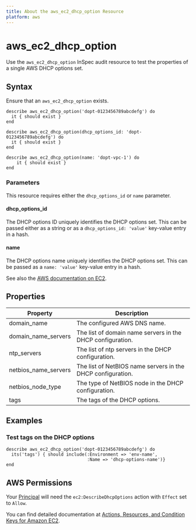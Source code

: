 ```yaml
---
title: About the aws_ec2_dhcp_option Resource
platform: aws
---
```


# aws_ec2_dhcp_option

Use the `aws_ec2_dhcp_option` InSpec audit resource to test the properties of a single AWS DHCP options set.

## Syntax

Ensure that an `aws_ec2_dhcp_option` exists.

    describe aws_ec2_dhcp_option('dopt-0123456789abcdefg') do
      it { should exist }
    end

    describe aws_ec2_dhcp_option(dhcp_options_id: 'dopt-0123456789abcdefg') do
      it { should exist }
    end

    describe aws_ec2_dhcp_option(name: 'dopt-vpc-1') do
        it { should exist }
    end

### Parameters

This resource requires either the `dhcp_options_id` or `name` parameter.

#### dhcp_options_id

The DHCP options ID uniquely identifies the DHCP options set.
This can be passed either as a string or as a `dhcp_options_id: 'value'` key-value entry in a hash.

#### name

The DHCP options name uniquely identifies the DHCP options set.
This can be passed as a `name: 'value'` key-value entry in a hash.

See also the [AWS documentation on EC2](https://docs.aws.amazon.com/AWSEC2/latest/APIReference/API_DescribeDhcpOptions.html).

## Properties

| Property  | Description |
| ---       | --- |
| domain_name           | The configured AWS DNS name. |
| domain_name_servers   | The list of domain name servers in the DHCP configuration. |
| ntp_servers           | The list of ntp servers in the DHCP configuration. |
| netbios_name_servers  | The list of NetBIOS name servers in the DHCP configuration. |
| netbios_node_type     | The type of NetBIOS node in the DHCP configuration. |
| tags                  | The tags of the DHCP options. |


## Examples
### Test tags on the DHCP options

    describe aws_ec2_dhcp_option('dopt-0123456789abcdefg') do
      its('tags') { should include(:Environment => 'env-name',
                                   :Name => 'dhcp-options-name')}
    end

## AWS Permissions

Your [Principal](https://docs.aws.amazon.com/IAM/latest/UserGuide/intro-structure.html#intro-structure-principal) will need the `ec2:DescribeDhcpOptions` action with `Effect` set to `Allow`.

You can find detailed documentation at [Actions, Resources, and Condition Keys for Amazon EC2](https://docs.aws.amazon.com/IAM/latest/UserGuide/list_amazonec2.html).
